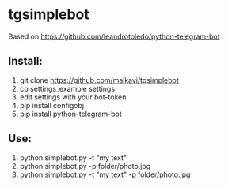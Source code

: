 # tgsimplebot
Based on https://github.com/leandrotoledo/python-telegram-bot

## Install:
1. git clone https://github.com/malkavi/tgsimplebot
2. cp settings_example settings
3. edit settings with your bot-token
4. pip install configobj
5. pip install python-telegram-bot

## Use:
1. python simplebot.py -t "my text"
2. python simplebot.py -p folder/photo.jpg
3. python simplebot.py -t "my text" -p folder/photo.jpg
